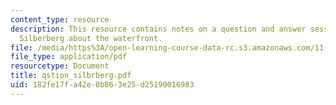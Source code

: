 ```yaml
---
content_type: resource
description: This resource contains notes on a question and answer session with Susan
  Silberberg about the waterfront.
file: /media/https%3A/open-learning-course-data-rc.s3.amazonaws.com/11-914-planning-communication-spring-2007/182fe17fa42e0b863e25d25190016983_qstion_silbrberg.pdf
file_type: application/pdf
resourcetype: Document
title: qstion_silbrberg.pdf
uid: 182fe17f-a42e-0b86-3e25-d25190016983
---
```

